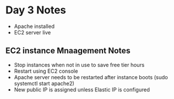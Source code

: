 # Day 3 Notes
- Apache installed
- EC2 server live


## EC2 instance Mnaagement Notes

- Stop instances when not in use to save free tier hours
- Restart using EC2 console
- Apache server needs to be restarted after instance boots (sudo systemctl start apache2)
- New public IP is assigned unless Elastic IP is configured
